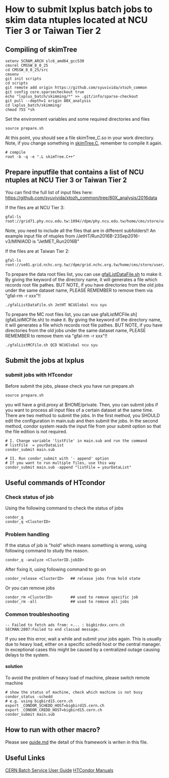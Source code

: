 # How to submit lxplus batch jobs to skim data ntuples located at NCU Tier 3 or Taiwan Tier 2
## Compiling of skimTree

```
setenv SCRAM_ARCH slc6_amd64_gcc530
cmsrel CMSSW_8_0_25
cd CMSSW_8_0_25/src
cmsenv
git init scripts
cd scripts
git remote add origin https://github.com/syuvivida/xtozh_common
git config core.sparsecheckout true
echo "lxplus_batch/skimming/*" >> .git/info/sparse-checkout
git pull --depth=1 origin 80X_analysis
cd lxplus_batch/skimming/
chmod 755 *sh
```
Set the environment variables and some required directories and files
```
source prepare.sh
```

At this point, you should see a file skimTree_C.so in your work directory. Note, if you change something in [skimTree.C](skimTree.C), remember to compile it again.
```
# compile
root -b -q -e ".L skimTree.C++"
```

## Prepare inputfile that contains a list of NCU ntuples at NCU Tier 3 or Taiwan Tier 2

You can find the full list of input files here: https://github.com/syuvivida/xtozh_common/tree/80X_analysis/2016data


If the files are at NCU Tier 3:
```
gfal-ls root://grid71.phy.ncu.edu.tw:1094//dpm/phy.ncu.edu.tw/home/cms/store/user/syu/SingleMuon/
```
Note, you need to include all the files that are in different subfolders!!
An example input file of ntuples from /JetHT/Run2016B-23Sep2016-v3/MINIAOD is "JetMET_Run2016B"

If the files are at Taiwan Tier 2:
```
gfal-ls root://se01.grid.nchc.org.tw//dpm/grid.nchc.org.tw/home/cms/store/user/syu/SingleMuon
```

To prepare the data root files list, you can use [gfalListDataFile.sh](gfalListDataFile.sh) to make it. 
By giving the keyword of the directory name, it will generates a file which records root file pathes. BUT NOTE, if you have directories from the old jobs under the same dataset name, PLEASE REMEMBER to remove them via "gfal-rm -r xxx"!!
```
./gfalListDataFile.sh JetHT NCUGlobal ncu syu
```

To prepare the MC root files list, you can use gfalListMCFile.sh](gfalListMCFile.sh) to make it. 
By giving the keyword of the directory name, it will generates a file which records root file pathes. BUT NOTE, if you have directories from the old jobs under the same dataset name, PLEASE REMEMBER to remove them via "gfal-rm -r xxx"!!
```
./gfalListMCFile.sh QCD NCUGlobal ncu syu
```


## Submit the jobs at lxplus

### submit jobs with HTcondor
Before submit the jobs, please check you have run prepare.sh
```
source prepare.sh
```

you will have a grid.proxy at $HOME/private. Then, you can submit jobs if you want to process all input files of a certain dataset at the same time. There are two method to submit the jobs. In the first method, you SHOULD edit the configuration in main.sub and then submit the jobs. In the second method, condor system reads the input file from your submit option so that the file edition is not required. 


```
# I. Change variable 'listFile' in main.sub and run the command
# listFile  = yourDataList
condor_submit main.sub

# II. Run condor_submit with '- append' option
# If you want to run multiple files, use this way
condor_submit main.sub -append "listFile = yourDataList"
```
## Useful commands of HTcondor
### Check status of job
Using the following command to check the status of jobs
```
condor_q
condor_q <ClusterID>
```
### Problem handling
If the status of job is "hold" which means something is wrong, using following command to study the reason.
```
condor_q -analyze <ClusterID.jobID>
```
After fixing it, using following command to go on

```
condor_release <ClusterID>   ## release jobs from hold state
```
Or you can remove jobs
```
condor_rm <ClusterID>        ## used to remove specific job
condor_rm -all               ## used to remove all jobs
```
### Common troubleshooting
```
-- Failed to fetch ads from: <... : bigbirdxx.cern.ch
SECMAN:2007:Failed to end classad message.
```
If you see this error, wait a while and submit your jobs again. This is usually due to heavy load, either on a specific schedd host or the central manager. In exceptional cases this might be caused by a centralized outage causing delays to the system.
#### solution
To avoid the problem of heavy load of machine, please switch remote machine
```
# show the status of machine, check which machine is not busy
condor_status -schedd
# e.g. using bigbird15.cern.ch
export _CONDOR_SCHEDD_HOST=bigbird15.cern.ch
export _CONDOR_CREDD_HOST=bigbird15.cern.ch 
condor_submit main.sub
```
## How to run with other macro?
Please see [guide.md](Guide/guide.md)
the detail of this framework is writen in this file.

## Useful Links
[CERN Batch Service User Guide](http://batchdocs.web.cern.ch/batchdocs/tutorial/introduction.html)
[HTCondor Manuals](http://research.cs.wisc.edu/htcondor/manual/)
